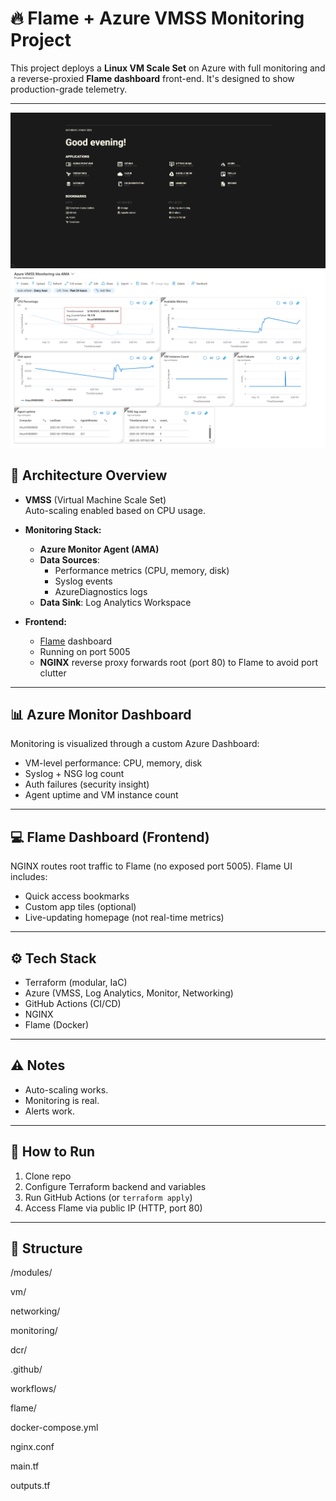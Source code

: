 # 🔥 Flame + Azure VMSS Monitoring Project

This project deploys a **Linux VM Scale Set** on Azure with full monitoring and a reverse-proxied **Flame dashboard** front-end. It's designed to show production-grade telemetry.

---

![UI](/screenshots/Flame_port.png)
![dashboard](/screenshots/azure_dashboard_flame.png)
## 🧱 Architecture Overview

- **VMSS** (Virtual Machine Scale Set)  
  Auto-scaling enabled based on CPU usage.

- **Monitoring Stack:**
  - **Azure Monitor Agent (AMA)**
  - **Data Sources**:
    - Performance metrics (CPU, memory, disk)
    - Syslog events
    - AzureDiagnostics logs
  - **Data Sink**: Log Analytics Workspace

- **Frontend:**
  - [Flame](https://github.com/pawelmalak/flame) dashboard
  - Running on port 5005
  - **NGINX** reverse proxy forwards root (port 80) to Flame to avoid port clutter

---

## 📊 Azure Monitor Dashboard

Monitoring is visualized through a custom Azure Dashboard:

- VM-level performance: CPU, memory, disk
- Syslog + NSG log count
- Auth failures (security insight)
- Agent uptime and VM instance count

---

## 💻 Flame Dashboard (Frontend)

NGINX routes root traffic to Flame (no exposed port 5005). Flame UI includes:

- Quick access bookmarks
- Custom app tiles (optional)
- Live-updating homepage (not real-time metrics)


---

## ⚙️ Tech Stack

- Terraform (modular, IaC)
- Azure (VMSS, Log Analytics, Monitor, Networking)
- GitHub Actions (CI/CD)
- NGINX
- Flame (Docker)

---

## ⚠️ Notes

- Auto-scaling works.
- Monitoring is real.
- Alerts work.

---

## 🧪 How to Run

1. Clone repo  
2. Configure Terraform backend and variables
3. Run GitHub Actions (or `terraform apply`)
4. Access Flame via public IP (HTTP, port 80)

---

## 📂 Structure

/modules/

vm/

networking/

monitoring/

dcr/

.github/

workflows/

flame/

docker-compose.yml

nginx.conf

main.tf

outputs.tf

